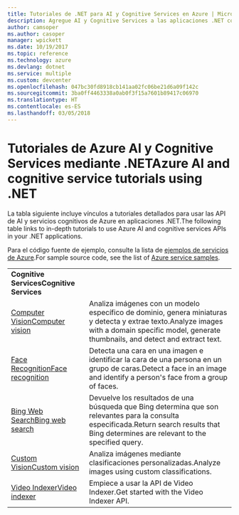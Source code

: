 ```yaml
---
title: Tutoriales de .NET para AI y Cognitive Services en Azure | Microsoft Docs
description: Agregue AI y Cognitive Services a las aplicaciones .NET con los servicios de Microsoft Azure.
author: camsoper
ms.author: casoper
manager: wpickett
ms.date: 10/19/2017
ms.topic: reference
ms.technology: azure
ms.devlang: dotnet
ms.service: multiple
ms.custom: devcenter
ms.openlocfilehash: 047bc30fd8918cb141aa02fc06be21d6a09f142c
ms.sourcegitcommit: 3ba0ff4463338a0ab0f3f15a7601b89417c06970
ms.translationtype: HT
ms.contentlocale: es-ES
ms.lasthandoff: 03/05/2018
---
```

# <a name="azure-ai-and-cognitive-service-tutorials-using-net"></a><span data-ttu-id="489d9-103">Tutoriales de Azure AI y Cognitive Services mediante .NET</span><span class="sxs-lookup"><span data-stu-id="489d9-103">Azure AI and cognitive service tutorials using .NET</span></span>

<span data-ttu-id="489d9-104">La tabla siguiente incluye vínculos a tutoriales detallados para usar las API de AI y servicios cognitivos de Azure en aplicaciones .NET.</span><span class="sxs-lookup"><span data-stu-id="489d9-104">The following table links to in-depth tutorials to use Azure AI and cognitive services APIs in your .NET applications.</span></span> 

<span data-ttu-id="489d9-105">Para el código fuente de ejemplo, consulte la lista de [ejemplos de servicios de Azure](https://azure.microsoft.com/resources/samples/?platform=dotnet).</span><span class="sxs-lookup"><span data-stu-id="489d9-105">For sample source code, see the list of [Azure service samples](https://azure.microsoft.com/resources/samples/?platform=dotnet).</span></span>

| | |
|---|---|
| <span data-ttu-id="489d9-106">**Cognitive Services**</span><span class="sxs-lookup"><span data-stu-id="489d9-106">**Cognitive Services**</span></span>| |
| <span data-ttu-id="489d9-107">[Computer Vision][1]</span><span class="sxs-lookup"><span data-stu-id="489d9-107">[Computer vision][1]</span></span> | <span data-ttu-id="489d9-108">Analiza imágenes con un modelo específico de dominio, genera miniaturas y detecta y extrae texto.</span><span class="sxs-lookup"><span data-stu-id="489d9-108">Analyze images with a domain specific model, generate thumbnails, and detect and extract text.</span></span> | 
| <span data-ttu-id="489d9-109">[Face Recognition][2]</span><span class="sxs-lookup"><span data-stu-id="489d9-109">[Face recognition][2]</span></span> | <span data-ttu-id="489d9-110">Detecta una cara en una imagen e identificar la cara de una persona en un grupo de caras.</span><span class="sxs-lookup"><span data-stu-id="489d9-110">Detect a face in an image and identify a person's face from a group of faces.</span></span> | 
| <span data-ttu-id="489d9-111">[Bing Web Search][3]</span><span class="sxs-lookup"><span data-stu-id="489d9-111">[Bing web search][3]</span></span>| <span data-ttu-id="489d9-112">Devuelve los resultados de una búsqueda que Bing determina que son relevantes para la consulta especificada.</span><span class="sxs-lookup"><span data-stu-id="489d9-112">Return search results that Bing determines are relevant to the specified query.</span></span> |
| <span data-ttu-id="489d9-113">[Custom Vision][4]</span><span class="sxs-lookup"><span data-stu-id="489d9-113">[Custom vision][4]</span></span> | <span data-ttu-id="489d9-114">Analiza imágenes mediante clasificaciones personalizadas.</span><span class="sxs-lookup"><span data-stu-id="489d9-114">Analyze images using custom classifications.</span></span> |
| <span data-ttu-id="489d9-115">[Video Indexer][5]</span><span class="sxs-lookup"><span data-stu-id="489d9-115">[Video indexer][5]</span></span> | <span data-ttu-id="489d9-116">Empiece a usar la API de Video Indexer.</span><span class="sxs-lookup"><span data-stu-id="489d9-116">Get started with the Video Indexer API.</span></span>|

[1]: /azure/cognitive-services/computer-vision/tutorials/csharptutorial
[2]: /azure/cognitive-services/face/tutorials/faceapiincsharptutorial
[3]: /azure/cognitive-services/bing-web-search/csharp-ranking-tutorial
[4]: /azure/cognitive-services/custom-vision-service/csharp-tutorial
[5]: /azure/cognitive-services/video-indexer/video-indexer-use-apis

